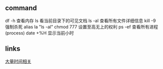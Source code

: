 ## command
df -h 查看内存
ls 看当前目录下的可见文档
ls -al 查看所有文件详细信息
kill -9 强制杀死
alias la "ls -al"
chmod 777 设置至高无上的权利
ps -ef 查看所有进程(process)
date +%H 显示当前小时








## links
[大量时间相关](https://www.jb51.net/jiaoben/297846gya.htm)
